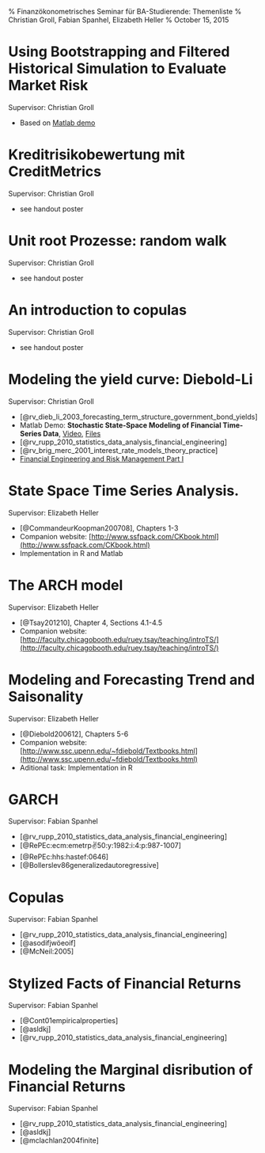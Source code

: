 % Finanzökonometrisches Seminar für BA-Studierende: Themenliste
% Christian Groll, Fabian Spanhel, Elizabeth Heller
% October 15, 2015

# Using Bootstrapping and Filtered Historical Simulation to Evaluate Market Risk

Supervisor: Christian Groll

- Based on [Matlab demo](http://www.mathworks.com/help/econ/examples/using-bootstrapping-and-filtered-historical-simulation-to-evaluate-market-risk.html)

# Kreditrisikobewertung mit CreditMetrics

Supervisor: Christian Groll

- see handout poster

# Unit root Prozesse: random walk

Supervisor: Christian Groll

- see handout poster

# An introduction to copulas

Supervisor: Christian Groll

- see handout poster

# Modeling the yield curve: Diebold-Li

Supervisor: Christian Groll

- [@rv_dieb_li_2003_forecasting_term_structure_government_bond_yields]
- Matlab Demo: **Stochastic State-Space Modeling of Financial Time-Series Data**,
  [Video](http://www.mathworks.com/videos/stochastic-state-space-modeling-of-financial-time-series-data-94407.html),
  [Files](http://www.mathworks.com/matlabcentral/fileexchange/47479-data-dieboldli-zip) 
- [@rv_rupp_2010_statistics_data_analysis_financial_engineering]
- [@rv_brig_merc_2001_interest_rate_models_theory_practice]
- [Financial Engineering and Risk Management Part I](https://www.coursera.org/learn/financial-engineering-1)

# State Space Time Series Analysis.

Supervisor: Elizabeth Heller

- [@CommandeurKoopman200708], Chapters 1-3
- Companion website: [http://www.ssfpack.com/CKbook.html](http://www.ssfpack.com/CKbook.html)
- Implementation in R and Matlab

# The ARCH model

Supervisor: Elizabeth Heller

- [@Tsay201210], Chapter 4, Sections 4.1-4.5
- Companion website: [http://faculty.chicagobooth.edu/ruey.tsay/teaching/introTS/](http://faculty.chicagobooth.edu/ruey.tsay/teaching/introTS/)

# Modeling and Forecasting Trend and Saisonality

Supervisor: Elizabeth Heller

- [@Diebold200612], Chapters 5-6
- Companion website: [http://www.ssc.upenn.edu/~fdiebold/Textbooks.html](http://www.ssc.upenn.edu/~fdiebold/Textbooks.html)
- Aditional task: Implementation in R

# GARCH

Supervisor: Fabian Spanhel

- [@rv_rupp_2010_statistics_data_analysis_financial_engineering]
- [@RePEc:ecm:emetrp:v:50:y:1982:i:4:p:987-1007]
- [@RePEc:hhs:hastef:0646]
- [@Bollerslev86generalizedautoregressive]

# Copulas

Supervisor: Fabian Spanhel

- [@rv_rupp_2010_statistics_data_analysis_financial_engineering]
- [@asodifjwöeoif]
- [@McNeil:2005]

# Stylized Facts of Financial Returns


Supervisor: Fabian Spanhel

- [@Cont01empiricalproperties]
- [@asldkj]
- [@rv_rupp_2010_statistics_data_analysis_financial_engineering]

# Modeling the Marginal disribution of Financial Returns

Supervisor: Fabian Spanhel

- [@rv_rupp_2010_statistics_data_analysis_financial_engineering]
- [@asldkj]
- [@mclachlan2004finite]
